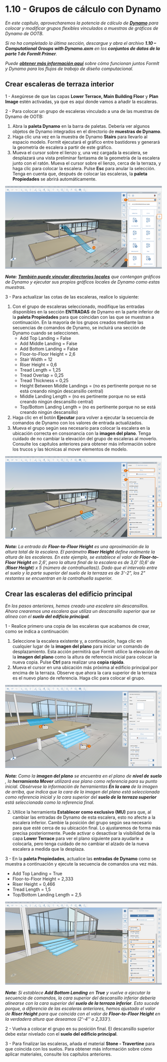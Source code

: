 # 1.10 - Grupos de cálculo con Dynamo

_En este capítulo, aprovecharemos la potencia de cálculo de_ [_**Dynamo**_](http://dynamobim.org/) _para colocar y modificar grupos flexibles vinculados a muestras de gráficos de Dynamo de OOTB._

_Si no ha completado la última sección, descargue y abra el archivo_ _**1.10 – Computational Groups with Dynamo.axm**_ _en los_ _**conjuntos de datos de la parte 1 de FormIt Primer**._

_Puede_ [_**obtener más información aquí**_](http://formit.autodesk.com/page/formit-dynamo) _sobre cómo funcionan juntos FormIt y Dynamo para los flujos de trabajo de diseño computacional._

## **Crear escaleras de terraza interior**

1 - Asegúrese de que las capas **Lower Terrace, Main Building Floor** y **Plan Image** estén activadas, ya que es aquí donde vamos a añadir la escaleras.

2 - Para colocar un grupo de escaleras vinculado a una de las muestras de Dynamo de OOTB:

1. Abra la **paleta Dynamo** en la barra de paletas. Debería ver algunos objetos de Dynamo integrados en el directorio de **muestras de Dynamo**.
2. Haga clic una vez en la muestra de Dynamo **Stairs** para llevarlo al espacio modelo. FormIt ejecutará el gráfico entre bastidores y generará la geometría de escalera a partir de este gráfico.
3. Mueva el cursor sobre el lienzo y, una vez cargada la escalera, se desplazará una vista preliminar fantasma de la geometría de la escalera junto con el ratón. Mueva el cursor sobre el lienzo, cerca de la terraza, y haga clic para colocar la escalera. Pulse **Esc** para anular la selección. Tenga en cuenta que, después de colocar las escaleras, la **paleta Propiedades** se abrirá automáticamente.

![](../../.gitbook/assets/0%20%2815%29.png)

_**Nota:**_ [_**También puede vincular directorios locales**_](https://formit.autodesk.com/page/formit-dynamo#dynamo-getting-started) _que contengan gráficos de Dynamo y ejecutar sus propios gráficos locales de Dynamo como estas muestras._

3 - Para actualizar las cotas de las escaleras, realice lo siguiente:

1. Con el grupo de escaleras seleccionado, modifique las entradas disponibles en la sección **ENTRADAS** de Dynamo en la parte inferior de la **paleta Propiedades** para que coincidan con las que se muestran a continuación. En la mayoría de los grupos creados mediante las secuencias de comandos de Dynamo, se incluirá una sección de Dynamo cuando se seleccionen.
   * Add Top Landing = False
   * Add Middle Landing = False
   * Add Bottom Landing = False
   * Floor-to-Floor Height = 2,6
   * Stair Width = 12
   * Riser Height = 0,6
   * Tread Length = 1,25
   * Tread Overlap = 0,25
   * Tread Thickness = 0,25
   * Height Between Middle Landings = \(no es pertinente porque no se está creando ningún descansillo central\)
   * Middle Landing Length = \(no es pertinente porque no se está creando ningún descansillo central\)
   * Top/Bottom Landing Length = \(no es pertinente porque no se está creando ningún descansillo\)
2. Haga clic en el botón **Ejecutar** para volver a ejecutar la secuencia de comandos de Dynamo con los valores de entrada actualizados.
3. Mueva el grupo según sea necesario para colocar la escalera en la ubicación correcta en consonancia con la **imagen del plano**. Tenga cuidado de no cambiar la elevación del grupo de escaleras al moverlo. Consulte los capítulos anteriores para obtener más información sobre los trucos y las técnicas al mover elementos de modelo.

![](../../.gitbook/assets/1%20%2811%29.png)

_**Nota:**_ _La entrada de_ _**Floor-to-Floor Height**_ _es una aproximación de la altura total de la escalera. El parámetro_ _**Riser Height**_ _define realmente la altura de las escaleras. En este ejemplo, se establece el valor de __**Floor-to-Floor Height**__ en 2,6', pero la altura final de la escalera es de 3,0' \(0,6' de \(**Riser Height**\) x 5 \(número de contrahuellas\)\). Dado que el intervalo entre el suelo y la parte superior del suelo de la terraza es de 3'-2", los 2" restantes se encuentran en la contrahuella superior._

## **Crear las escaleras del edificio principal**

_En los pasos anteriores, hemos creado una escalera sin descansillos. Ahora crearemos una escalera que utiliza un descansillo superior que se alinea con el_ _**suelo del edificio principal**._

1 - Realice primero una copia de las escaleras que acabamos de crear, como se indica a continuación:

1. Seleccione la escalera existente y, a continuación, haga clic en cualquier lugar de la **imagen del plano** para iniciar un comando de desplazamiento. Esta acción permitirá que FormIt utilice la elevación de la **imagen del plano** como la altura de referencia inicial para colocar la nueva copia. Pulse **Ctrl** para realizar una **copia rápida**.
2. Mueva el cursor en una ubicación más próxima al edificio principal por encima de la terraza. Observe que ahora la cara superior de la terraza es el nuevo plano de referencia. Haga clic para colocar el grupo.

![](../../.gitbook/assets/2%20%289%29.png)

_**Nota:**_ _Como la_ _**imagen del plano**_ _se encuentra en el plano de_ _**nivel de suelo**_ _, la_ _**herramienta Mover**_ _utilizará ese plano como referencia para su punto inicial. Obsérvese la información de herramientas_ _**En la cara**_ _de la imagen de arriba, que indica que la cara de la imagen del plano está seleccionada como referencia inicial y la cara superior del_ _**suelo de la terraza superior**_ _está seleccionada como la referencia final._

2. Utilice la herramienta **Establecer como exclusivo \(MU\)** para que, al cambiar las entradas de Dynamo de esta escalera, esto no afecte a la escalera inferior. Cambie la posición del grupo según sea necesario para que esté cerca de su ubicación final. Lo ajustaremos de forma más precisa posteriormente. Puede activar o desactivar la visibilidad de la capa **Lower Terrace** para ver el plano siguiente para ayudarle a colocarla, pero tenga cuidado de no cambiar el alzado de la nueva escalera a medida que la desplaza.

3 - En la **paleta Propiedades**, actualice las **entradas de Dynamo** como se muestra a continuación y ejecute la secuencia de comandos una vez más.

* Add Top Landing = True
* Floor-to-Floor Height = 2,333
* Riser Height = 0,466
* Tread Length = 1,5
* Top/Bottom Landing Length = 2,5

![](../../.gitbook/assets/3%20%281%29.jpeg)

_**Nota:**_ _Si establece_ _**Add Bottom Landing**_ _en_ _**True**_ _y vuelve a ejecutar la secuencia de comandos, la cara superior del descansillo inferior debería alinearse con la cara superior del_ _**suelo de la terraza inferior**. Esto sucede porque, a diferencia de las escaleras anteriores, hemos ajustado el valor de_ _**Riser Height**_ _para que coincida con el valor de_ _**Floor-to-Floor Height**_ _en la verdadera altura que deseamos \(2'-4'' o 2,333'\)._

2 - Vuelva a colocar el grupo en su posición final. El descansillo superior debe estar nivelado con el **suelo del edificio principal**.

3 - Para finalizar las escaleras, añada el material **Stone - Travertine** para que coincida con los suelos. Para obtener más información sobre cómo aplicar materiales, consulte los capítulos anteriores.

